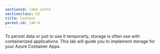 ```yaml
---
sectionid: lab4-intro
sectionclass: h2
title: Context
parent-id: lab-4
---
```


To persist data or just to use it temporarly, storage is often use with containerized applications. This lab will guide you to implement storage for your Azure Container Apps.